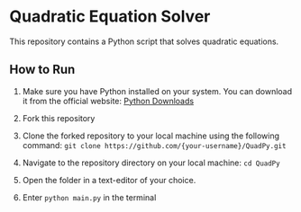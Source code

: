 # Quadratic Equation Solver

This repository contains a Python script that solves quadratic equations.

## How to Run

1. Make sure you have Python installed on your system. You can download it from the official website: [Python Downloads](https://www.python.org/downloads/)

2. Fork this repository
3. Clone the forked repository to your local machine using the following command:
```git clone https://github.com/{your-username}/QuadPy.git```
4. Navigate to the repository directory on your local machine:
```cd QuadPy```
5. Open the folder in a text-editor of your choice.
6. Enter ```python main.py``` in the terminal



